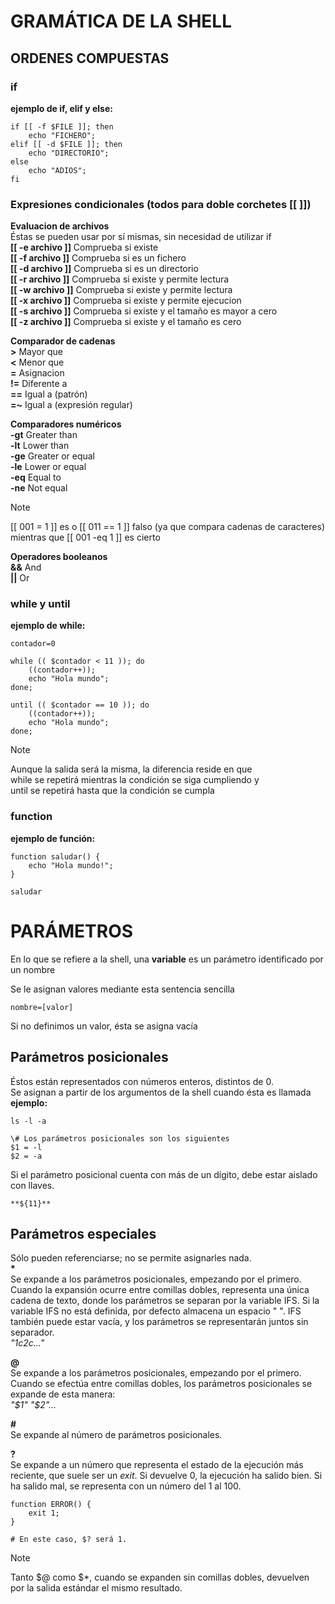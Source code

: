 # GRAMÁTICA DE LA SHELL

## ORDENES COMPUESTAS

### if

**ejemplo de if, elif y else:**
```
if [[ -f $FILE ]]; then
	echo "FICHERO";
elif [[ -d $FILE ]]; then
	echo "DIRECTORIO";
else
	echo "ADIOS";
fi
```

### Expresiones condicionales (todos para doble corchetes [[ ]])
**Evaluacion de archivos**\
Éstas se pueden usar por sí mismas, sin necesidad de utilizar if\
**&#91;&#91; -e archivo &#93;&#93;** Comprueba si existe\
**&#91;&#91; -f archivo &#93;&#93;** Comprueba si es un fichero\
**&#91;&#91; -d archivo &#93;&#93;** Comprueba si es un directorio\
**&#91;&#91; -r archivo &#93;&#93;** Comprueba si existe y permite lectura\
**&#91;&#91; -w archivo &#93;&#93;** Comprueba si existe y permite lectura\
**&#91;&#91; -x archivo &#93;&#93;** Comprueba si existe y permite ejecucion\
**&#91;&#91; -s archivo &#93;&#93;** Comprueba si existe y el tamaño es mayor a cero\
**&#91;&#91; -z archivo &#93;&#93;** Comprueba si existe y el tamaño es cero

**Comparador de cadenas**\
**>** Mayor que\
**<** Menor que\
**=** Asignacion\
**!=** Diferente a\
**==** Igual a (patrón)\
**=~** Igual a (expresión regular)

**Comparadores numéricos**\
**-gt** Greater than\
**-lt** Lower than\
**-ge** Greater or equal\
**-le** Lower or equal\
**-eq** Equal to\
**-ne** Not equal

> [!NOTE]
> [[ 001 = 1 ]] es o [[ 011 == 1 ]] falso (ya que compara cadenas de caracteres)\
> mientras que [[ 001 -eq 1 ]] es cierto

**Operadores booleanos**\
**&&** And\
**||** Or

### while y until

**ejemplo de while:**
```
contador=0

while (( $contador < 11 )); do
	((contador++));
	echo "Hola mundo";
done;

until (( $contador == 10 )); do
	((contador++));
	echo "Hola mundo";
done;
```

> [!NOTE]
> Aunque la salida será la misma, la diferencia reside en que\
> while se repetirá mientras la condición se siga cumpliendo y\
> until se repetirá hasta que la condición se cumpla

### function

**ejemplo de función:**
```
function saludar() {
	echo "Hola mundo!";
}

saludar
```

# PARÁMETROS
En lo que se refiere a la shell, una **variable** es un parámetro identificado por un nombre

Se le asignan valores mediante esta sentencia sencilla
```
nombre=[valor]
```
Si no definimos un valor, ésta se asigna vacía

## Parámetros posicionales

Éstos están representados con números enteros, distintos de 0.\
Se asignan a partir de los argumentos de la shell cuando ésta es llamada\
**ejemplo:**
```
ls -l -a

\# Los parámetros posicionales son los siguientes
$1 = -l
$2 = -a
```

Si el parámetro posicional cuenta con más de un dígito, debe estar aislado con llaves.
```
**${11}**
```

## Parámetros especiales

Sólo pueden referenciarse; no se permite asignarles nada.\
**&#42;**\
Se expande a los parámetros posicionales, empezando por el primero. Cuando la expansión ocurre entre comillas dobles, representa una única cadena de texto, donde los parámetros se separan por la variable IFS. Si la variable IFS no está definida, por defecto almacena un espacio " ". IFS también puede estar vacía, y los parámetros se representarán juntos sin separador.\
_"$1c$2c..."_

**@**\
Se expande a los parámetros posicionales, empezando por el primero. Cuando se efectúa entre comillas dobles, los parámetros posicionales se expande de esta manera:\
_"$1" "$2"..._

**#**\
Se expande al número de parámetros posicionales.

**?**\
Se expande a un número que representa el estado de la ejecución más reciente, que suele ser un _exit_. Si devuelve 0, la ejecución ha salido bien. Si ha salido mal, se representa con un número del 1 al 100.
```
function ERROR() {
	exit 1;
}

# En este caso, $? será 1.
```
> [!NOTE]
> Tanto \$@ como \$*, cuando se expanden sin comillas dobles,
> devuelven por la salida estándar el mismo resultado.


